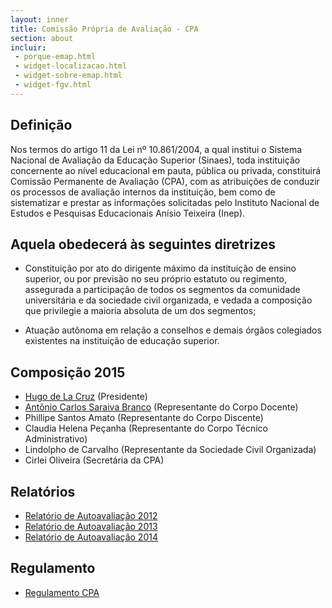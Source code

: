```yaml
---
layout: inner
title: Comissão Própria de Avaliação - CPA
section: about
incluir:
 - porque-emap.html
 - widget-localizacao.html
 - widget-sobre-emap.html
 - widget-fgv.html
---
```

 
## Definição
 
Nos termos do artigo 11 da Lei nº 10.861/2004, a qual institui o
Sistema Nacional de Avaliação da Educação Superior (Sinaes), toda
instituição concernente ao nível educacional em pauta, pública ou
privada, constituirá Comissão Permanente de Avaliação (CPA), com as
atribuições de conduzir os processos de avaliação internos da
instituição, bem como de sistematizar e prestar as informações
solicitadas pelo Instituto Nacional de Estudos e Pesquisas
Educacionais Anísio Teixeira (Inep).

## Aquela obedecerá às seguintes diretrizes

- Constituição por ato do dirigente máximo da instituição de ensino
  superior, ou por previsão no seu próprio estatuto ou regimento,
  assegurada a participação de todos os segmentos da comunidade
  universitária e da sociedade civil organizada, e vedada a composição
  que privilegie a maioria absoluta de um dos segmentos;

- Atuação autônoma em relação a conselhos e demais órgãos colegiados
  existentes na instituição de educação superior.
 
## Composição 2015
 
- [Hugo de La Cruz](/people/hugo.cansino.html) (Presidente)
- [Antônio Carlos Saraiva Branco](/people/antonio.branco.html) (Representante do Corpo Docente)
- Phillipe Santos Amato (Representante do Corpo Discente)
- Claudia Helena Peçanha (Representante do Corpo Técnico Administrativo)
- Lindolpho de Carvalho (Representante da Sociedade Civil Organizada)
- Cirlei Oliveira (Secretária da CPA)
 
## Relatórios
 
- [Relatório de Autoavaliação 2012](/files/cpa-relatorio-2012.pdf) 
- [Relatório de Autoavaliação 2013](/files/cpa-relatorio-2013.pdf)
- [Relatório de Autoavaliação 2014](/files/cpa-relatorio-2014.pdf)
 
## Regulamento
 
- [Regulamento CPA](/files/cpa-regulamento.pdf)

